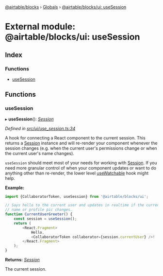 [@airtable/blocks](../README.md) › [Globals](../globals.md) ›
[@airtable/blocks/ui: useSession](_airtable_blocks_ui__usesession.md)

# External module: @airtable/blocks/ui: useSession

## Index

### Functions

-   [useSession](_airtable_blocks_ui__usesession.md#usesession)

## Functions

### useSession

▸ **useSession**(): _[Session](_airtable_blocks_models__session.md#session)_

_Defined in
[src/ui/use_session.ts:34](https://github.com/airtable/blocks/blob/@airtable/blocks@0.0.36/packages/sdk/src/ui/use_session.ts#L34)_

A hook for connecting a React component to the current session. This returns a
[Session](_airtable_blocks_models__session.md#session) instance and will re-render your component
whenever the session changes (e.g. when the current user's permissions change or when the current
user's name changes).

`useSession` should meet most of your needs for working with
[Session](_airtable_blocks_models__session.md#session). If you need more granular control of when
your component updates or want to do anything other than re-render, the lower level
[useWatchable](_airtable_blocks_ui__usewatchable.md#usewatchable) hook might help.

**Example:**

```js
import {CollaboratorToken, useSession} from '@airtable/blocks/ui';

// Says hello to the current user and updates in realtime if the current user's
// name or profile pic changes.
function CurrentUserGreeter() {
    const session = useSession();
    return (
        <React.Fragment>
            Hello,
            <CollaboratorToken collaborator={session.currentUser} />!
        </React.Fragment>
    );
}
```

**Returns:** _[Session](_airtable_blocks_models__session.md#session)_

The current session.
